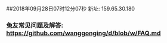 ##2018年09月28日07时12分07秒 新址: 159.65.30.180
### 兔友常见问题及解答: https://github.com/wanggonging/d/blob/w/FAQ.md
